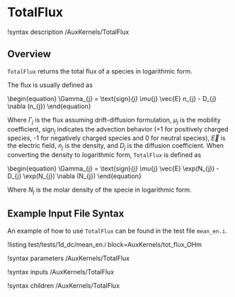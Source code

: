 # TotalFlux

!syntax description /AuxKernels/TotalFlux

## Overview

`TotalFlux` returns the total flux of a species in logarithmic form.

The flux is usually defined as

\begin{equation}
\Gamma_{j} = \text{sign}_{j} \mu_{j} \vec{E} n_{j} - D_{j} \nabla (n_{j})
\end{equation}

Where $\Gamma_{j}$ is the flux assuming drift-diffusion formulation, $\mu_{j}$ is the mobility coefficient, $\text{sign}_{j}$ indicates the advection behavior ($\text{+}1$ for positively charged species, $\text{-}1$ for negatively charged species and $\text{0}$ for neutral species), $\vec{E}$ is the electric field, $n_{j}$ is the density, and $D_{j}$ is the diffusion coefficient. When converting the density to logarithmic form, `TotalFlux` is defined as

\begin{equation}
\Gamma_{j} = \text{sign}_{j} \mu_{j} \vec{E} \exp(N_{j}) - D_{j} \exp(N_{j}) \nabla (N_{j})
\end{equation}

Where $N_{j}$ is the molar density of the specie in logarithmic form.

## Example Input File Syntax

An example of how to use `TotalFlux` can be found in the
test file `mean_en.i`.

!listing test/tests/1d_dc/mean_en.i block=AuxKernels/tot_flux_OHm

!syntax parameters /AuxKernels/TotalFlux

!syntax inputs /AuxKernels/TotalFlux

!syntax children /AuxKernels/TotalFlux
